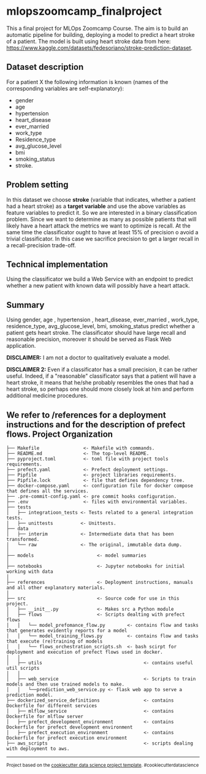 mlopszoomcamp_finalproject
==============================

This a final project for MLOps Zoomcamp Course.
The aim is to build an automatic pipeline for building, deploying a model to predict a heart stroke
of a patient.
The model is built using heart stroke data from
here: https://www.kaggle.com/datasets/fedesoriano/stroke-prediction-dataset.

Dataset description
-------------------
For a patient X the following information is known (names of the corresponding variables are
self-explanatory):

* gender
* age
* hypertension
* heart_disease
* ever_married
* work_type
* Residence_type
* avg_glucose_level
* bmi
* smoking_status
* stroke.

Problem setting
---------------
In this dataset we choose **stroke** (variable that indicates, whether a patient had a heart stroke)
as a **target variable** and use the above variables as feature variables to predict it.
So we are interested in a binary classification problem. Since we want to determine as many as
possible patients that will likely have a heart attack the metrics we want to optimize is recall.
At the same time the classificator ought to have at least 15% of precision o avoid a trivial
classificator. In this case we sacrifice precision to get a larger recall in a recall-precision
trade-off.

Technical implementation
------------------------
Using the classificator we build a Web Service with an endpoint to predict whether a new patient
with known data will possibly have a heart attack.

Summary
-------
Using gender, age , hypertension , heart_disease, ever_married , work_type, residence_type,
avg_glucose_level, bmi, smoking_status predict whether a patient gets heart stroke. The
classificator should have large recall and reasonable precision, moreover it should be served as
Flask Web application.

**DISCLAIMER:**  I am not a doctor to qualitatively evaluate a model.

**DISCLAIMER 2:** Even if a classificator has a small precision, it can be rather useful. Indeed, if a "reasonable" classificator says that a patient will have a heart stroke, it means that he/she probably resembles the ones that had a heart stroke, so perhaps one should more closely look at him and perform additional medicine procedures.

We refer to /references for a deployment instructions and for the description of prefect flows.
Project Organization
------------

    ├── Makefile                <- Makefile with commands.
    ├── README.md               <- The top-level README.
    ├── pyproject.toml          <- toml file with project tools requirements.
    ├── prefect.yaml            <- Prefect deployment settings.
    ├── Pipfile                 <- project libraries requirements.
    ├── Pipfile.lock            <- file that defines dependency tree.
    ├── docker-compose.yaml     <- configuration file for docker compose that defines all the services.
    ├── .pre-commit-config.yaml <- pre commit hooks configuration.
    ├── .env                    <- files with environmental variables.
    ├── tests
    │   ├── integratioon_tests <- Tests related to a general integration tests.
    │   ├── unittests          <- Unittests.
    ├── data
    │   ├── interim            <- Intermediate data that has been transformed.
    │   └── raw                <- The original, immutable data dump.
    │
    ├── models                       <- model summaries
    │
    ├── notebooks                    <- Jupyter notebooks for initial working with data
    │
    ├── references                   <- Deployment instructions, manuals and all other explanatory materials.
    │
    ├── src                          <- Source code for use in this project.
    │   ├── __init__.py              <- Makes src a Python module
    │   ├── flows                    <- Scripts dealting with prefect flows
    │   │   └── model_prefomance_flow.py        <- contains flow and tasks that generates evidently reports for a model
    │   │   └── model_training_flows.py         <- contains flow and tasks that execute (re)training of models
    │   │   └── flows_orchestration_scripts.sh  <- bash scirpt for deployment and execution of prefect flows used in docker.
    │   │
    │   ├── utils                                     <- contains useful util scripts
    │   │
    │   ├── web_service                               <- Scripts to train models and then use trained models to make.
    │   │   └──prediction_web_service.py <- flask web app to serve a prediction model.
    ├── dockerized_service_definitions                <- contains Dockerfile for different services
    │   ├── mlflow_service                            <- contains Dockerfile for mlflow server
    │   ├── prefect_development_environment           <- contains Dockerfile for prefect development environment
    │   ├── prefect_execution_environment             <- contains Dockerfile for prefect execution environment
    ├── aws_scripts                                   <- scripts dealing with deployment to aws.

--------

<p><small>Project based on the <a target="_blank" href="https://drivendata.github.io/cookiecutter-data-science/">cookiecutter data science project template</a>. #cookiecutterdatascience</small></p>
